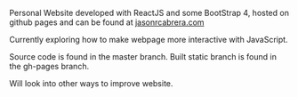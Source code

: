 Personal Website developed with ReactJS and some BootStrap 4, hosted on github pages and can be found at <a href = "https://jasonrcabrera.com"> jasonrcabrera.com </a>

Currently exploring how to make webpage more interactive with JavaScript.

Source code is found in the master branch. Built static branch is found in the gh-pages branch.

Will look into other ways to improve website.
